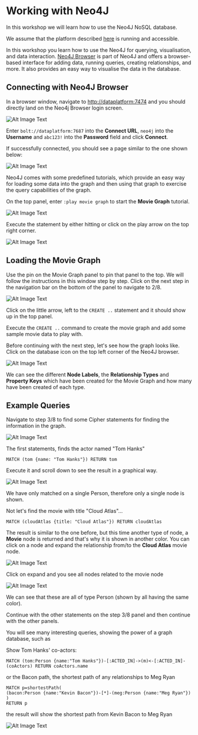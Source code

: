# Working with Neo4J
In this workshop we will learn how to use the Neo4J NoSQL database.

We assume that the platform described [here](../01-environment/README.md) is running and accessible. 

In this workshop you learn how to use the Neo4J for querying, visualisation, and data interaction. [Neo4J Browser](https://neo4j.com/developer/guide-neo4j-browser/) is part of Neo4J and offers a browser-based interface for adding data, running queries, creating relationships, and more. It also provides an easy way to visualise the data in the database.

## Connecting with Neo4J Browser

In a browser window, navigate to <http://dataplatform:7474> and you should directly land on the Neo4j Browser login screen. 

![Alt Image Text](./images/neo4j-login.png "Neo4J Browser")

Enter `bolt://dataplatform:7687` into the **Connect URL**, `neo4j` into the **Username** and `abc123!` into the **Password** field and click **Connect**. 

If successfully connected, you should see a page similar to the one shown below:

![Alt Image Text](./images/neo4j-browser-home.png "Neo4J Browser")

Neo4J comes with some predefined tutorials, which provide an easy way for loading some data into the graph and then using that graph to exercise the query capabilities of the graph. 

On the top panel, enter `:play movie graph` to start the **Movie Graph** tutorial. 

![Alt Image Text](./images/neo4j-play-moviegraph.png "Neo4J Browser")

Execute the statement by either hitting <Enter> or click on the play arrow on the top right corner.

![Alt Image Text](./images/neo4j-moviegraph.png "Neo4J Browser")

## Loading the Movie Graph

Use the pin on the Movie Graph panel to pin that panel to the top. We will follow the instructions in this window step by step. Click on the next step in the navigation bar on the bottom of the panel to navigate to 2/8.

![Alt Image Text](./images/neo4j-create-graph.png "Neo4J Browser")

Click on the little arrow, left to the `CREATE ..` statement and it should show up in the top panel.

Execute the `CREATE ..` command to create the movie graph and add some sample movie data to play with.  

Before continuing with the next step, let's see how the graph looks like. Click on the database icon on the top left corner of the Neo4J browser.

![Alt Image Text](./images/neo4j-database-view.png "Neo4J Browser")

We can see the different **Node Labels**, the **Relationship Types** and **Property Keys** which have been created for the Movie Graph and how many have been created of each type. 

## Example Queries

Navigate to step 3/8 to find some Cipher statements for finding the information in the graph.

![Alt Image Text](./images/neo4j-find-queries.png "Neo4J Browser")

The first statements, finds the actor named "Tom Hanks"

```
MATCH (tom {name: "Tom Hanks"}) RETURN tom
```

Execute it and scroll down to see the result in a graphical way. 

![Alt Image Text](./images/neo4j-find-tom-hanks.png "Neo4J Browser")

We have only matched on a single Person, therefore only a single node is shown. 

Not let's find the movie with title "Cloud Atlas"...

```
MATCH (cloudAtlas {title: "Cloud Atlas"}) RETURN cloudAtlas
```

The result is similar to the one before, but this time another type of node, a **Movie** node is returned and that's why it is shown in another color. You can click on a node and expand the relationship from/to the **Cloud Atlas** movie node.

![Alt Image Text](./images/neo4j-show-expand-menu.png "Neo4J Browser")

Click on expand and you see all nodes related to the movie node

![Alt Image Text](./images/neo4j-show-related-nodes.png "Neo4J Browser")

We can see that these are all of type Person (shown by all having the same color). 

Continue with the other statements on the step 3/8 panel and then continue with the other panels. 

You will see many interesting queries, showing the power of a graph database, such as

Show Tom Hanks' co-actors:

```
MATCH (tom:Person {name:"Tom Hanks"})-[:ACTED_IN]->(m)<-[:ACTED_IN]-(coActors) RETURN coActors.name
```

or the Bacon path, the shortest path of any relationships to Meg Ryan

```
MATCH p=shortestPath(
(bacon:Person {name:"Kevin Bacon"})-[*]-(meg:Person {name:"Meg Ryan"})
)
RETURN p
```

the result will show the shortest path from Kevin Bacon to Meg Ryan

![Alt Image Text](./images/neo4j-shortest-path.png "Neo4J Browser")


